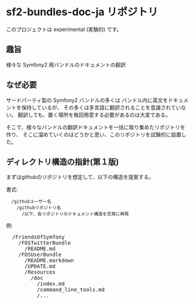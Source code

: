 sf2-bundles-doc-ja リポジトリ
==============================

このプロジェクトは experimental (実験的) です。

趣旨
----

様々な Symfony2 用バンドルのドキュメントの翻訳

なぜ必要
--------

サードパーティ製の Symfony2 バンドルの多くは
バンドル内に英文をドキュメントを保持しているが、
その多くは多言語に翻訳されることを意識されていない。
翻訳しても、置く場所を毎回用意する必要があるのは大変である。

そこで、様々なバンドルの翻訳ドキュメントを一括に取り集めたリポジトリを作り、
そこに溜めていくのはどうかと思い、このリポジトリを試験的に設置した。

ディレクトリ構造の指針(第１版)
-------------------------------

まずはgithubのリポジトリを想定して、以下の構造を提案する。

書式:

<pre><code>  /githubユーザー名
    /githubリポジトリ名
      /以下、各リポジトリのドキュメント構造を忠実に再現
</code></pre>

例:

<pre></code>  /FriendsOfSymfony
    /FOSTwitterBundle
      /README.md
    /FOSUserBundle
      /README.markdown
      /UPDATE.md
      /Resources
        /doc
          /index.md
          /command_line_tools.md
          /...
</code></pre>
